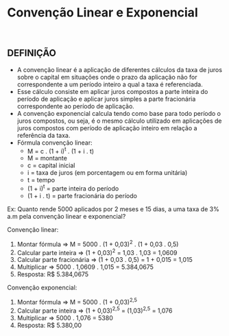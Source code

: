 # Convenção Linear e Exponencial

<br>

## DEFINIÇÃO
* A convenção linear é a aplicação de diferentes cálculos da taxa de juros sobre o capital em situações onde o prazo da aplicação não for correspondente a um período inteiro a qual a taxa é referenciada. 
* Esse cálculo consiste em aplicar juros compostos a parte inteira do período de aplicação e aplicar juros simples a parte fracionária correspondente ao período de aplicação.
* A convenção exponencial calcula tendo como base para todo período o juros compostos, ou seja, é o mesmo cálculo utilizado em aplicações de juros compostos com período de aplicação inteiro em relação a referência da taxa.
* Fórmula convenção linear:
  - M = c . (1 + i)<sup>t</sup> . (1 + i . t)
  - M = montante
  - c = capital inicial
  - i = taxa de juros (em porcentagem ou em forma unitária)
  - t = tempo
  - (1 + i)<sup>t</sup> = parte inteira do período
  - (1 + i . t) = parte fracionária do período

Ex: Quanto rende 5000 aplicados por 2 meses e 15 dias, a uma taxa de 3% a.m pela convenção linear e exponencial?

Convenção linear:
1. Montar fórmula => M = 5000 . (1 + 0,03)<sup>2</sup> . (1 + 0,03 . 0,5)
2. Calcular parte inteira => (1 + 0,03)<sup>2</sup> = 1,03 . 1,03 = 1,0609
3. Calcular parte fracionária => (1 + 0,03 . 0,5) = 1 + 0,015 = 1,015
4. Multiplicar => 5000 . 1,0609 . 1,015 = 5.384,0675
5. Resposta: R$ 5.384,0675

Convenção exponencial:
1. Montar fórmula => M = 5000 . (1 + 0,03)<sup>2,5</sup> 
2. Calcular parte inteira => (1 + 0,03)<sup>2,5</sup> = (1,03)<sup>2,5</sup> = 1,076
3. Multiplicar => 5000 . 1,076 = 5380
4. Resposta: R$ 5.380,00